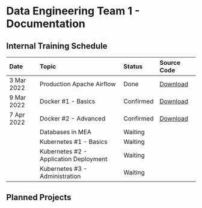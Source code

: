# Data Engineering Team 1 - Documentation

## Internal Training Schedule

| Date       | Topic                                  | Status    | Source Code                                                                                    |
| :--------- | :------------------------------------- | :-------- | :--------------------------------------------------------------------------------------------- |
| 3 Mar 2022 | Production Apache Airflow              | Done      | [Download](https://drive.google.com/file/d/1PVZdSD7WTVDDj8IbSGrGZQxav0Jpjgwm/view?usp=sharing) |
| 9 Mar 2022 | Docker #1 - Basics                     | Confirmed | [Download](https://drive.google.com/file/d/1W1NKMCm_eEq_zDuXHahn7f-BLVF5e87B/view?usp=sharing) |
| 7 Apr 2022 | Docker #2 - Advanced                   | Confirmed | [Download](https://drive.google.com/file/d/1Wi9I7nC9upFKXKzcvGycw6BOc_fJ8Eg-/view?usp=sharing) |
|            | Databases in MEA                       | Waiting   |                                                                                                |
|            | Kubernetes #1 - Basics                 | Waiting   |                                                                                                |
|            | Kubernetes #2 - Application Deployment | Waiting   |                                                                                                |
|            | Kubernetes #3 - Administration         | Waiting   |                                                                                                |

## Planned Projects
